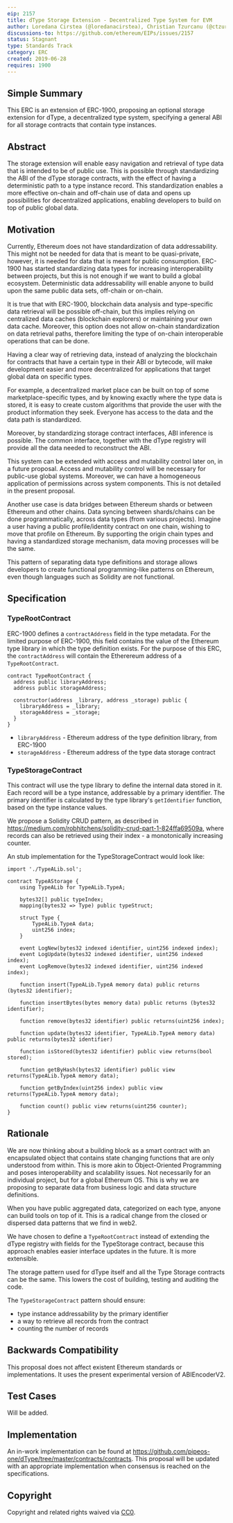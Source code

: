 ```yaml
---
eip: 2157
title: dType Storage Extension - Decentralized Type System for EVM
author: Loredana Cirstea (@loredanacirstea), Christian Tzurcanu (@ctzurcanu)
discussions-to: https://github.com/ethereum/EIPs/issues/2157
status: Stagnant
type: Standards Track
category: ERC
created: 2019-06-28
requires: 1900
---
```


## Simple Summary

This ERC is an extension of ERC-1900, proposing an optional storage extension for dType, a decentralized type system, specifying a general ABI for all storage contracts that contain type instances.

## Abstract

The storage extension will enable easy navigation and retrieval of type data that is intended to be of public use. This is possible through standardizing the ABI of the dType storage contracts, with the effect of having a deterministic path to a type instance record. This standardization enables a more effective on-chain and off-chain use of data and opens up possibilities for decentralized applications, enabling developers to build on top of public global data.

## Motivation

Currently, Ethereum does not have standardization of data addressability. This might not be needed for data that is meant to be quasi-private, however, it is needed for data that is meant for public consumption. ERC-1900 has started standardizing data types for increasing interoperability between projects, but this is not enough if we want to build a global ecosystem. Deterministic data addressability will enable anyone to build upon the same public data sets, off-chain or on-chain.

It is true that with ERC-1900, blockchain data analysis and type-specific data retrieval will be possible off-chain, but this implies relying on centralized data caches (blockchain explorers) or maintaining your own data cache. Moreover, this option does not allow on-chain standardization on data retrieval paths, therefore limiting the type of on-chain interoperable operations that can be done.

Having a clear way of retrieving data, instead of analyzing the blockchain for contracts that have a certain type in their ABI or bytecode, will make development easier and more decentralized for applications that target global data on specific types.

For example, a decentralized market place can be built on top of some marketplace-specific types, and by knowing exactly where the type data is stored, it is easy to create custom algorithms that provide the user with the product information they seek. Everyone has access to the data and the data path is standardized.

Moreover, by standardizing storage contract interfaces, ABI inference is possible. The common interface, together with the dType registry will provide all the data needed to reconstruct the ABI.

This system can be extended with access and mutability control later on, in a future proposal. Access and mutability control will be necessary for public-use global systems. Moreover, we can have a homogeneous application of permissions across system components. This is not detailed in the present proposal.

Another use case is data bridges between Ethereum shards or between Ethereum and other chains. Data syncing between shards/chains can be done programmatically, across data types (from various projects). Imagine a user having a public profile/identity contract on one chain, wishing to move that profile on Ethereum. By supporting the origin chain types and having a standardized storage mechanism, data moving processes will be the same.

This pattern of separating data type definitions and storage allows developers to create functional programming-like patterns on Ethereum, even though languages such as Solidity are not functional.

## Specification

### TypeRootContract

ERC-1900 defines a `contractAddress` field in the type metadata. For the limited purpose of ERC-1900, this field contains the value of the Ethereum type library in which the type definition exists. For the purpose of this ERC, the `contractAddress` will contain the Etherereum address of a `TypeRootContract`.

```solidity
contract TypeRootContract {
  address public libraryAddress;
  address public storageAddress;

  constructor(address _library, address _storage) public {
    libraryAddress = _library;
    storageAddress = _storage;
  }
}
```

- `libraryAddress` - Ethereum address of the type definition library, from ERC-1900
- `storageAddress` - Ethereum address of the type data storage contract


### TypeStorageContract

This contract will use the type library to define the internal data stored in it. Each record will be a type instance, addressable by a primary identifier. The primary identifier is calculated by the type library's `getIdentifier` function, based on the type instance values.

We propose a Solidity CRUD pattern, as described in https://medium.com/robhitchens/solidity-crud-part-1-824ffa69509a, where records can also be retrieved using their index - a monotonically increasing counter.

An stub implementation for the TypeStorageContract would look like:

```solidity
import './TypeALib.sol';

contract TypeAStorage {
    using TypeALib for TypeALib.TypeA;

    bytes32[] public typeIndex;
    mapping(bytes32 => Type) public typeStruct;

    struct Type {
        TypeALib.TypeA data;
        uint256 index;
    }

    event LogNew(bytes32 indexed identifier, uint256 indexed index);
    event LogUpdate(bytes32 indexed identifier, uint256 indexed index);
    event LogRemove(bytes32 indexed identifier, uint256 indexed index);

    function insert(TypeALib.TypeA memory data) public returns (bytes32 identifier);

    function insertBytes(bytes memory data) public returns (bytes32 identifier);

    function remove(bytes32 identifier) public returns(uint256 index);

    function update(bytes32 identifier, TypeALib.TypeA memory data) public returns(bytes32 identifier)

    function isStored(bytes32 identifier) public view returns(bool stored);

    function getByHash(bytes32 identifier) public view returns(TypeALib.TypeA memory data);

    function getByIndex(uint256 index) public view returns(TypeALib.TypeA memory data);

    function count() public view returns(uint256 counter);
}
```

## Rationale

We are now thinking about a building block as a smart contract with an encapsulated object that contains state changing functions that are only understood from within. This is more akin to Object-Oriented Programming and poses interoperability and scalability issues. Not necessarily for an individual project, but for a global Ethereum OS. This is why we are proposing to separate data from business logic and data structure definitions.

When you have public aggregated data, categorized on each type, anyone can build tools on top of it. This is a radical change from the closed or dispersed data patterns that we find in web2.

We have chosen to define a `TypeRootContract` instead of extending the dType registry with fields for the TypeStorage contract, because this approach enables easier interface updates in the future. It is more extensible.

The storage pattern used for dType itself and all the Type Storage contracts can be the same. This lowers the cost of building, testing and auditing the code.

The `TypeStorageContract` pattern should ensure:
- type instance addressability by the primary identifier
- a way to retrieve all records from the contract
- counting the number of records


## Backwards Compatibility

This proposal does not affect existent Ethereum standards or implementations. It uses the present experimental version of ABIEncoderV2.

## Test Cases

Will be added.

## Implementation

An in-work implementation can be found at https://github.com/pipeos-one/dType/tree/master/contracts/contracts. This proposal will be updated with an appropriate implementation when consensus is reached on the specifications.


## Copyright
Copyright and related rights waived via [CC0](../LICENSE.md).
